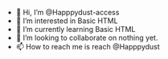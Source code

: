 - 👋 Hi, I’m @Happpydust-access
- 👀 I’m interested in Basic HTML
- 🌱 I’m currently learning Basic HTML
- 💞️ I’m looking to collaborate on nothing yet.
- 📫 How to reach me is reach @Happpydust

<!---
Happpydust-access/Happpydust-access is a ✨ special ✨ repository because its `README.md` (this file) appears on your GitHub profile.
You can click the Preview link to take a look at your changes.
--->
